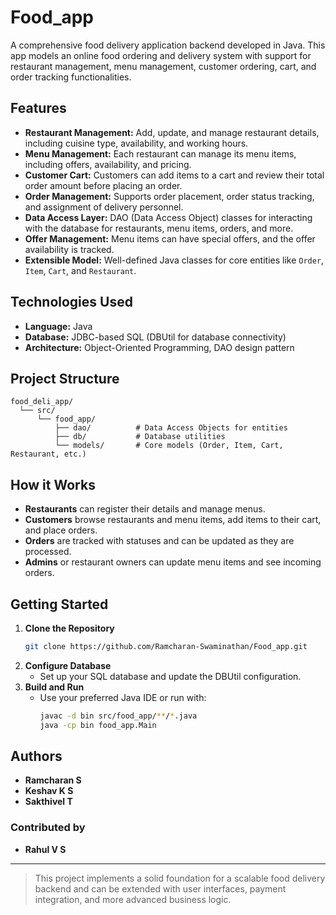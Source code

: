 # Food_app

A comprehensive food delivery application backend developed in Java. This app models an online food ordering and delivery system with support for restaurant management, menu management, customer ordering, cart, and order tracking functionalities.

## Features

- **Restaurant Management:** Add, update, and manage restaurant details, including cuisine type, availability, and working hours.
- **Menu Management:** Each restaurant can manage its menu items, including offers, availability, and pricing.
- **Customer Cart:** Customers can add items to a cart and review their total order amount before placing an order.
- **Order Management:** Supports order placement, order status tracking, and assignment of delivery personnel.
- **Data Access Layer:** DAO (Data Access Object) classes for interacting with the database for restaurants, menu items, orders, and more.
- **Offer Management:** Menu items can have special offers, and the offer availability is tracked.
- **Extensible Model:** Well-defined Java classes for core entities like `Order`, `Item`, `Cart`, and `Restaurant`.

## Technologies Used

- **Language:** Java
- **Database:** JDBC-based SQL (DBUtil for database connectivity)
- **Architecture:** Object-Oriented Programming, DAO design pattern

## Project Structure

```
food_deli_app/
  └── src/
      └── food_app/
          ├── dao/          # Data Access Objects for entities
          ├── db/           # Database utilities
          └── models/       # Core models (Order, Item, Cart, Restaurant, etc.)
```

## How it Works

- **Restaurants** can register their details and manage menus.
- **Customers** browse restaurants and menu items, add items to their cart, and place orders.
- **Orders** are tracked with statuses and can be updated as they are processed.
- **Admins** or restaurant owners can update menu items and see incoming orders.

## Getting Started

1. **Clone the Repository**
   ```sh
   git clone https://github.com/Ramcharan-Swaminathan/Food_app.git
   ```
2. **Configure Database**
   - Set up your SQL database and update the DBUtil configuration.
3. **Build and Run**
   - Use your preferred Java IDE or run with:
     ```sh
     javac -d bin src/food_app/**/*.java
     java -cp bin food_app.Main
     ```

## Authors

- **Ramcharan S**
- **Keshav K S**
- **Sakthivel T**

### Contributed by

- **Rahul V S**

---

> This project implements a solid foundation for a scalable food delivery backend and can be extended with user interfaces, payment integration, and more advanced business logic.
